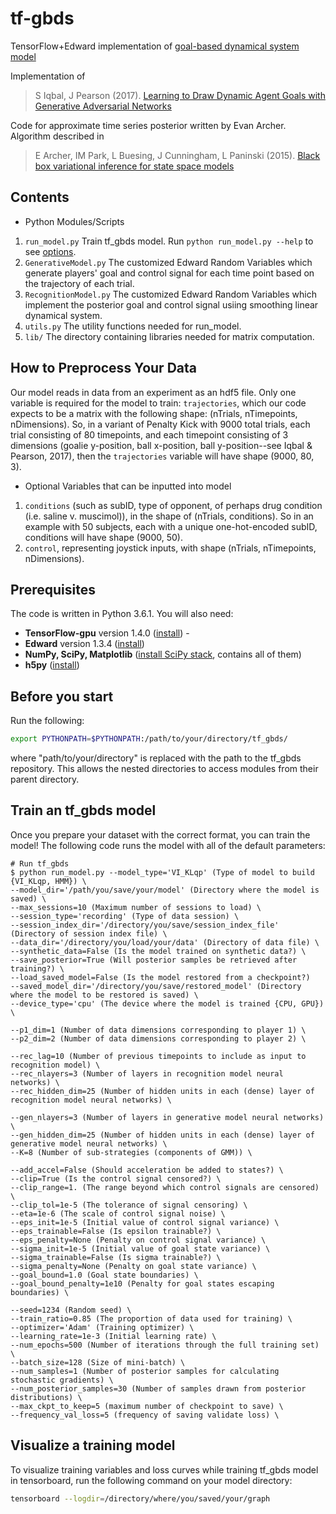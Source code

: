 # tf-gbds
TensorFlow+Edward implementation of [goal-based dynamical system model](https://github.com/pearsonlab/gbds)

Implementation of

> S Iqbal, J Pearson (2017). [Learning to Draw Dynamic Agent Goals with Generative Adversarial Networks](https://arxiv.org/abs/1702.07319v1)

Code for approximate time series posterior written by Evan Archer. Algorithm described in

>  E Archer, IM Park, L Buesing, J Cunningham, L Paninski (2015). [Black box variational inference for state space models](http://arxiv.org/abs/1511.07367)


## Contents
- Python Modules/Scripts
1. `run_model.py` Train tf_gbds model. Run `python run_model.py --help` to see [options](#train-an-tf_gbds-model).
1. `GenerativeModel.py` The customized Edward Random Variables which generate players' goal and control signal for each time point based on the trajectory of each trial.
1. `RecognitionModel.py` The customized Edward Random Variables which implement
the posterior goal and control signal usiing smoothing linear dynamical system.
1. `utils.py` The utility functions needed for run_model.
1. `lib/` The directory containing libraries needed for matrix computation.

## How to Preprocess Your Data
Our model reads in data from an experiment as an hdf5 file. Only one variable is required for the model to train: `trajectories`, which our code expects to be a matrix with the following shape: (nTrials, nTimepoints, nDimensions). So, in a variant of Penalty Kick with 9000 total trials, each trial consisting of 80 timepoints, and each timepoint consisting of 3 dimensions (goalie y-position, ball x-position, ball y-position--see Iqbal & Pearson, 2017), then the `trajectories` variable will have shape (9000, 80, 3). 

- Optional Variables that can be inputted into model
1. `conditions` (such as subID, type of opponent, of perhaps drug condition (i.e. saline v. muscimol)), in the shape of (nTrials, conditions). So in an example with 50 subjects, each with a unique one-hot-encoded subID, conditions will have shape (9000, 50). 
1. `control`, representing joystick inputs,  with shape (nTrials, nTimepoints, nDimensions).

## Prerequisites
The code is written in Python 3.6.1. You will also need:
* **TensorFlow-gpu** version 1.4.0 ([install](https://www.tensorflow.org/install/)) -
* **Edward** version 1.3.4 ([install](http://edwardlib.org/getting-started))
* **NumPy, SciPy, Matplotlib** ([install SciPy stack](https://www.scipy.org/install.html), contains all of them)
* **h5py** ([install](https://pypi.python.org/pypi/h5py))

## Before you start
Run the following:
```sh
export PYTHONPATH=$PYTHONPATH:/path/to/your/directory/tf_gbds/
```
where "path/to/your/directory" is replaced with the path to the tf_gbds repository. This allows the nested directories to access modules from their parent directory.

## Train an tf_gbds model

Once you prepare your dataset with the correct format, you can train the model! The following code runs the model with all of the default parameters:
```
# Run tf_gbds
$ python run_model.py --model_type='VI_KLqp' (Type of model to build {VI_KLqp, HMM}) \
--model_dir='/path/you/save/your/model' (Directory where the model is saved) \
--max_sessions=10 (Maximum number of sessions to load) \
--session_type='recording' (Type of data session) \
--session_index_dir='/directory/you/save/session_index_file' (Directory of session index file) \
--data_dir='/directory/you/load/your/data' (Directory of data file) \
--synthetic_data=False (Is the model trained on synthetic data?) \
--save_posterior=True (Will posterior samples be retrieved after training?) \
--load_saved_model=False (Is the model restored from a checkpoint?)
--saved_model_dir='/directory/you/save/restored_model' (Directory where the model to be restored is saved) \
--device_type='cpu' (The device where the model is trained {CPU, GPU}) \

--p1_dim=1 (Number of data dimensions corresponding to player 1) \
--p2_dim=2 (Number of data dimensions corresponding to player 2) \

--rec_lag=10 (Number of previous timepoints to include as input to recognition model) \
--rec_nlayers=3 (Number of layers in recognition model neural networks) \
--rec_hidden_dim=25 (Number of hidden units in each (dense) layer of recognition model neural networks) \

--gen_nlayers=3 (Number of layers in generative model neural networks) \
--gen_hidden_dim=25 (Number of hidden units in each (dense) layer of generative model neural networks) \
--K=8 (Number of sub-strategies (components of GMM)) \

--add_accel=False (Should acceleration be added to states?) \
--clip=True (Is the control signal censored?) \
--clip_range=1. (The range beyond which control signals are censored) \
--clip_tol=1e-5 (The tolerance of signal censoring) \
--eta=1e-6 (The scale of control signal noise) \
--eps_init=1e-5 (Initial value of control signal variance) \
--eps_trainable=False (Is epsilon trainable?) \
--eps_penalty=None (Penalty on control signal variance) \
--sigma_init=1e-5 (Initial value of goal state variance) \
--sigma_trainable=False (Is sigma trainable?) \
--sigma_penalty=None (Penalty on goal state variance) \
--goal_bound=1.0 (Goal state boundaries) \
--goal_bound_penalty=1e10 (Penalty for goal states escaping boundaries) \

--seed=1234 (Random seed) \
--train_ratio=0.85 (The proportion of data used for training) \
--optimizer='Adam' (Training optimizer) \
--learning_rate=1e-3 (Initial learning rate) \
--num_epochs=500 (Number of iterations through the full training set) \
--batch_size=128 (Size of mini-batch) \
--num_samples=1 (Number of posterior samples for calculating stochastic gradients) \
--num_posterior_samples=30 (Number of samples drawn from posterior distributions) \
--max_ckpt_to_keep=5 (maximum number of checkpoint to save) \
--frequency_val_loss=5 (frequency of saving validate loss) \
```
## Visualize a training model

To visualize training variables and loss curves while training tf_gbds model in tensorboard, run the following command on your model directory:

```sh
tensorboard --logdir=/directory/where/you/saved/your/graph
```
